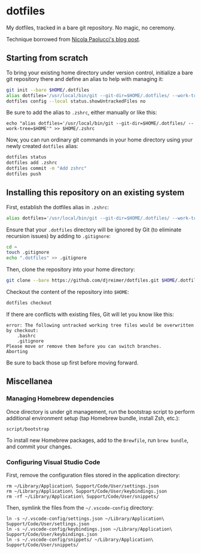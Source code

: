 # dotfiles

My dotfiles, tracked in a bare git repository. No magic, no ceremony.

Technique borrowed from [Nicola Paolucci's blog post](https://developer.atlassian.com/blog/2016/02/best-way-to-store-dotfiles-git-bare-repo/).

## Starting from scratch

To bring your existing home directory under version control, initialize a bare
git repository there and define an alias to help with managing it:

```sh
git init --bare $HOME/.dotfiles
alias dotfiles='/usr/local/bin/git --git-dir=$HOME/.dotfiles/ --work-tree=$HOME'
dotfiles config --local status.showUntrackedFiles no
```

Be sure to add the alias to `.zshrc`, either manually or like this:

```
echo "alias dotfiles='/usr/local/bin/git --git-dir=$HOME/.dotfiles/ --work-tree=$HOME'" >> $HOME/.zshrc
```

Now, you can run ordinary git commands in your home directory using your newly
created `dotfiles` alias:

```sh
dotfiles status
dotfiles add .zshrc
dotfiles commit -m "Add zshrc"
dotfiles push
```

## Installing this repository on an existing system

First, establish the dotfiles alias in `.zshrc`:

```sh
alias dotfiles='/usr/local/bin/git --git-dir=$HOME/.dotfiles/ --work-tree=$HOME'
```

Ensure that your `.dotfiles` directory will be ignored by Git (to eliminate
recursion issues) by adding to `.gitignore`:

```sh
cd ~
touch .gitignore
echo ".dotfiles" >> .gitignore
```

Then, clone the repository into your home directory:

```sh
git clone --bare https://github.com/djreimer/dotfiles.git $HOME/.dotfiles
```

Checkout the content of the repository into `$HOME`:

```sh
dotfiles checkout
```

If there are conflicts with existing files, Git will let you know like this:

```
error: The following untracked working tree files would be overwritten by checkout:
    .bashrc
    .gitignore
Please move or remove them before you can switch branches.
Aborting
```

Be sure to back those up first before moving forward.

## Miscellanea

### Managing Homebrew dependencies

Once directory is under git management, run the bootstrap script to
perform additional environment setup (tap Homebrew bundle, install Zsh, etc.):

```
script/bootstrap
```

To install new Homebrew packages, add to the `Brewfile`, run `brew bundle`,
and commit your changes.

### Configuring Visual Studio Code

First, remove the configuration files stored in the application directory:

```
rm ~/Library/Application\ Support/Code/User/settings.json
rm ~/Library/Application\ Support/Code/User/keybindings.json
rm -rf ~/Library/Application\ Support/Code/User/snippets/
```

Then, symlink the files from the `~/.vscode-config` directory:

```
ln -s ~/.vscode-config/settings.json ~/Library/Application\ Support/Code/User/settings.json
ln -s ~/.vscode-config/keybindings.json ~/Library/Application\ Support/Code/User/keybindings.json
ln -s ~/.vscode-config/snippets/ ~/Library/Application\ Support/Code/User/snippets/
```
